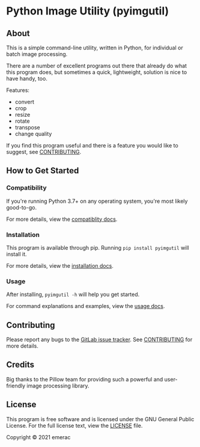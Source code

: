 # Python Image Utility (pyimgutil)

## About

This is a simple command-line utility, written in Python, for individual or
batch image processing.

There are a number of excellent programs out there that already do what this
program does, but sometimes a quick, lightweight, solution is nice to have
handy, too.

Features:

* convert
* crop
* resize
* rotate
* transpose
* change quality

If you find this program useful and there is a feature you would like to
suggest, see
[CONTRIBUTING](https://gitlab.com/emerac/pyimgutil/-/blob/master/CONTRIBUTING.md).

## How to Get Started

### Compatibility

If you're running Python 3.7+ on any operating system, you're most likely
good-to-go.

For more details, view the
[compatiblity docs](https://gitlab.com/emerac/pyimgutil/-/blob/master/docs/compatibility.md).

### Installation

This program is available through pip. Running `pip install pyimgutil` will
install it.

For more details, view the
[installation docs](https://gitlab.com/emerac/pyimgutil/-/blob/master/docs/installation.md).

### Usage

After installing, `pyimgutil -h` will help you get started.

For command explanations and examples, view the
[usage docs](https://gitlab.com/emerac/pyimgutil/-/blob/master/docs/usage.md).

## Contributing

Please report any bugs to the
[GitLab issue tracker](https://gitlab.com/emerac/pyimgutil/-/issues).
See
[CONTRIBUTING](https://gitlab.com/emerac/pyimgutil/-/blob/master/CONTRIBUTING.md)
for more details.

## Credits

Big thanks to the Pillow team for providing such a powerful and user-friendly
image processing library.

## License

This program is free software and is licensed under the GNU General
Public License. For the full license text, view the
[LICENSE](https://gitlab.com/emerac/pyimgutil/-/blob/master/LICENSE) file.

Copyright © 2021 emerac
